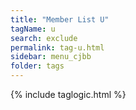 ```yaml
---
title: "Member List U"
tagName: u
search: exclude
permalink: tag-u.html
sidebar: menu_cjbb
folder: tags
---
```

{% include taglogic.html %}